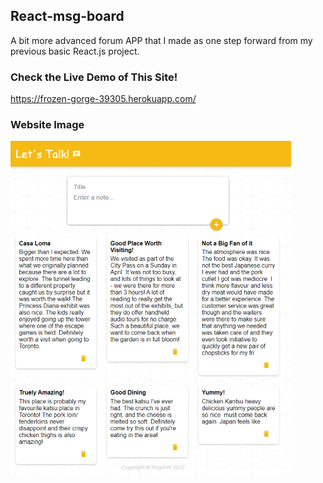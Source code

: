 ## React-msg-board
A bit more advanced forum APP that I made as one step forward from my previous basic React.js project.
</br>
### Check the Live Demo of This Site!
https://frozen-gorge-39305.herokuapp.com/
</br>
### Website Image
![DEMO](https://github.com/YKRogerWu/React-msg-board/blob/main/letsTalkDemoPic.png?raw=true)
